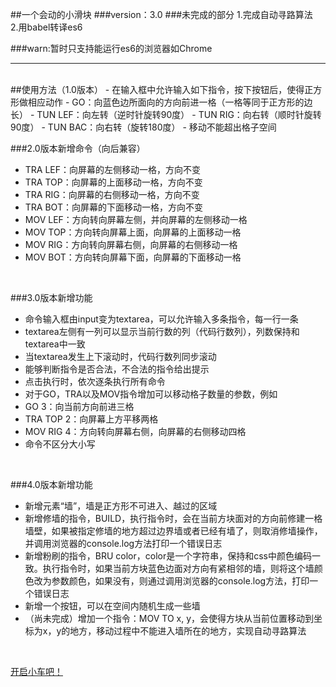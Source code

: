 ##一个会动的小滑块
###version：3.0
###未完成的部分
  1.完成自动寻路算法<br>
  2.用babel转译es6

###warn:暂时只支持能运行es6的浏览器如Chrome
<hr>
<br>
##使用方法（1.0版本）
- 在输入框中允许输入如下指令，按下按钮后，使得正方形做相应动作
- GO：向蓝色边所面向的方向前进一格（一格等同于正方形的边长）
- TUN LEF：向左转（逆时针旋转90度）
- TUN RIG：向右转（顺时针旋转90度）
- TUN BAC：向右转（旋转180度）
- 移动不能超出格子空间
<br>

###2.0版本新增命令（向后兼容）
- TRA LEF：向屏幕的左侧移动一格，方向不变
- TRA TOP：向屏幕的上面移动一格，方向不变
- TRA RIG：向屏幕的右侧移动一格，方向不变
- TRA BOT：向屏幕的下面移动一格，方向不变
- MOV LEF：方向转向屏幕左侧，并向屏幕的左侧移动一格
- MOV TOP：方向转向屏幕上面，向屏幕的上面移动一格
- MOV RIG：方向转向屏幕右侧，向屏幕的右侧移动一格
- MOV BOT：方向转向屏幕下面，向屏幕的下面移动一格
<br>

###3.0版本新增功能
- 命令输入框由input变为textarea，可以允许输入多条指令，每一行一条
- textarea左侧有一列可以显示当前行数的列（代码行数列），列数保持和textarea中一致
- 当textarea发生上下滚动时，代码行数列同步滚动
- 能够判断指令是否合法，不合法的指令给出提示
- 点击执行时，依次逐条执行所有命令
- 对于GO，TRA以及MOV指令增加可以移动格子数量的参数，例如
- GO 3：向当前方向前进三格
- TRA TOP 2：向屏幕上方平移两格
- MOV RIG 4：方向转向屏幕右侧，向屏幕的右侧移动四格
- 命令不区分大小写
<br>

###4.0版本新增功能
- 新增元素“墙”，墙是正方形不可进入、越过的区域
- 新增修墙的指令，BUILD，执行指令时，会在当前方块面对的方向前修建一格墙壁，如果被指定修墙的地方超过边界墙或者已经有墙了，则取消修墙操作，并调用浏览器的console.log方法打印一个错误日志
- 新增粉刷的指令，BRU color，color是一个字符串，保持和css中颜色编码一致。执行指令时，如果当前方块蓝色边面对方向有紧相邻的墙，则将这个墙颜色改为参数颜色，如果没有，则通过调用浏览器的console.log方法，打印一个错误日志
- 新增一个按钮，可以在空间内随机生成一些墙
- （尚未完成）增加一个指令：MOV TO x, y，会使得方块从当前位置移动到坐标为x，y的地方，移动过程中不能进入墙所在的地方，实现自动寻路算法
<br>

[开启小车吧！](https://Reusjs.github.io/task33_1/task33.html "demo")
